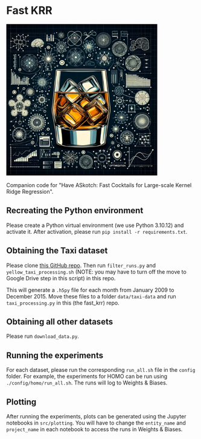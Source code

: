 # Fast KRR

<img src="logo.webp" width="400" height="400" alt="SKOTCH Logo">

Companion code for "Have ASkotch: Fast Cocktails for Large-scale Kernel Ridge Regression".

## Recreating the Python environment

Please create a Python virtual environment (we use Python 3.10.12) and activate it. After activation, please run `pip install -r requirements.txt`.

## Obtaining the Taxi dataset

Please clone [this GitHub repo](https://github.com/pratikrathore8/nyc-taxi-data). Then run `filter_runs.py` and `yellow_taxi_processing.sh` (NOTE: you may have to turn off the move to Google Drive step in this script) in this repo.

This will generate a `.h5py` file for each month from January 2009 to December 2015. Move these files to a folder `data/taxi-data` and run `taxi_processing.py` in this (the fast_krr) repo.

## Obtaining all other datasets

Please run `download_data.py`.

## Running the experiments

For each dataset, please run the corresponding `run_all.sh` file in the `config` folder. For example, the experiments for HOMO can be run using `./config/homo/run_all.sh`. The runs will log to Weights & Biases.

## Plotting

After running the experiments, plots can be generated using the Jupyter notebooks in `src/plotting`. You will have to change the `entity_name` and `project_name` in each notebook to access the runs in Weights & Biases.

